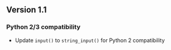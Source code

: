 
## Version 1.1

### Python 2/3 compatibility
- Update `input()` to `string_input()` for Python 2 compatibility
